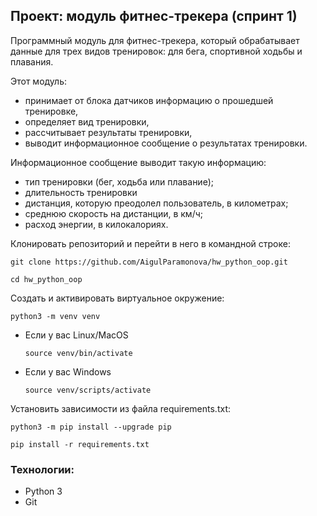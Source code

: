 ## Проект: модуль фитнес-трекера (спринт 1)

Программный модуль для фитнес-трекера, который обрабатывает данные для трех видов тренировок: для бега,
спортивной ходьбы и плавания.

Этот модуль:
- принимает от блока датчиков информацию о прошедшей тренировке,
- определяет вид тренировки,
- рассчитывает результаты тренировки,
- выводит информационное сообщение о результатах тренировки.

Информационное сообщение выводит такую информацию:
- тип тренировки (бег, ходьба или плавание);
- длительность тренировки
- дистанция, которую преодолел пользователь, в километрах;
- среднюю скорость на дистанции, в км/ч;
- расход энергии, в килокалориях.

Клонировать репозиторий и перейти в него в командной строке:

```
git clone https://github.com/AigulParamonova/hw_python_oop.git
```

```
cd hw_python_oop
```

Cоздать и активировать виртуальное окружение:

```
python3 -m venv venv
```

* Если у вас Linux/MacOS

    ```
    source venv/bin/activate
    ```

* Если у вас Windows

    ```
    source venv/scripts/activate
    ```

Установить зависимости из файла requirements.txt:

```
python3 -m pip install --upgrade pip
```

```
pip install -r requirements.txt
```


### Технологии:
- Python 3
- Git
